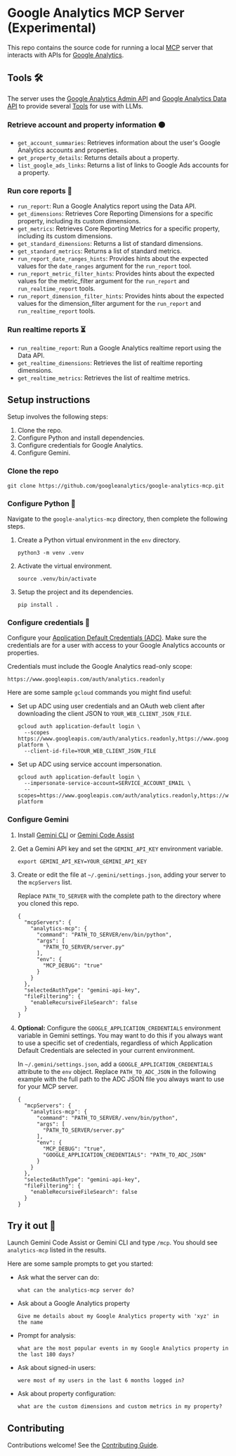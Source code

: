 # Google Analytics MCP Server (Experimental)

This repo contains the source code for running a local
[MCP](https://modelcontextprotocol.io) server that interacts with APIs for
[Google Analytics](https://support.google.com/analytics).

## Tools :hammer_and_wrench:

The server uses the
[Google Analytics Admin API](https://developers.google.com/analytics/devguides/config/admin/v1)
and
[Google Analytics Data API](https://developers.google.com/analytics/devguides/reporting/data/v1)
to provide several
[Tools](https://modelcontextprotocol.io/docs/concepts/tools) for use with LLMs.

### Retrieve account and property information :orange_circle:

- `get_account_summaries`: Retrieves information about the user's Google
  Analytics accounts and properties.
- `get_property_details`: Returns details about a property.
- `list_google_ads_links`: Returns a list of links to Google Ads accounts for
  a property.

### Run core reports :orange_book:

- `run_report`: Run a Google Analytics report using the Data API.
- `get_dimensions`: Retrieves Core Reporting Dimensions for a specific
  property, including its custom dimensions.
- `get_metrics`: Retrieves Core Reporting Metrics for a specific property,
  including its custom dimensions.
- `get_standard_dimensions`: Returns a list of standard dimensions.
- `get_standard_metrics`: Returns a list of standard metrics.
- `run_report_date_ranges_hints`: Provides hints about the expected values
  for the `date_ranges` argument for the `run_report` tool.
- `run_report_metric_filter_hints`: Provides hints about the expected values
  for the metric_filter argument for the `run_report` and
  `run_realtime_report` tools.
- `run_report_dimension_filter_hints`: Provides hints about the expected
  values for the dimension_filter argument for the `run_report` and
  `run_realtime_report` tools.

### Run realtime reports :hourglass_flowing_sand:

- `run_realtime_report`: Run a Google Analytics realtime report using the
  Data API.
- `get_realtime_dimensions`: Retrieves the list of realtime reporting
  dimensions.
- `get_realtime_metrics`: Retrieves the list of realtime metrics.

## Setup instructions

Setup involves the following steps:

1.  Clone the repo.
1.  Configure Python and install dependencies.
1.  Configure credentials for Google Analytics.
1.  Configure Gemini.

### Clone the repo

```
git clone https://github.com/googleanalytics/google-analytics-mcp.git
```

### Configure Python :snake:

Navigate to the `google-analytics-mcp` directory, then complete the following steps.

1.  Create a Python virtual environment in the `env` directory.

    ```shell
    python3 -m venv .venv
    ```

1.  Activate the virtual environment.

    ```shell
    source .venv/bin/activate
    ```

1.  Setup the project and its dependencies.

    ```shell
    pip install .
    ```

### Configure credentials :key:

Configure your [Application Default Credentials
(ADC)](https://cloud.google.com/docs/authentication/provide-credentials-adc).
Make sure the credentials are for a user with access to your Google Analytics
accounts or properties.

Credentials must include the Google Analytics read-only scope:

```
https://www.googleapis.com/auth/analytics.readonly
```

Here are some sample `gcloud` commands you might find useful:

- Set up ADC using user credentials and an OAuth web client after
  downloading the client JSON to `YOUR_WEB_CLIENT_JSON_FILE`.

  ```shell
  gcloud auth application-default login \
    --scopes https://www.googleapis.com/auth/analytics.readonly,https://www.googleapis.com/auth/cloud-platform \
    --client-id-file=YOUR_WEB_CLIENT_JSON_FILE
  ```

- Set up ADC using service account impersonation.

  ```shell
  gcloud auth application-default login \
    --impersonate-service-account=SERVICE_ACCOUNT_EMAIL \
    --scopes=https://www.googleapis.com/auth/analytics.readonly,https://www.googleapis.com/auth/cloud-platform
  ```

### Configure Gemini

1.  Install [Gemini
    CLI](https://github.com/google-gemini/gemini-cli/blob/main/docs/cli/index.md)
    or [Gemini Code
    Assist](https://marketplace.visualstudio.com/items?itemName=Google.geminicodeassist)

1.  Get a Gemini API key and set the `GEMINI_API_KEY` environment variable.

    ```shell
    export GEMINI_API_KEY=YOUR_GEMINI_API_KEY
    ```

1.  Create or edit the file at `~/.gemini/settings.json`, adding your server
    to the `mcpServers` list.

    Replace `PATH_TO_SERVER` with the complete path to the directory where you
    cloned this repo.

    ```
    {
      "mcpServers": {
        "analytics-mcp": {
          "command": "PATH_TO_SERVER/env/bin/python",
          "args": [
            "PATH_TO_SERVER/server.py"
          ],
          "env": {
            "MCP_DEBUG": "true"
          }
        }
      },
      "selectedAuthType": "gemini-api-key",
      "fileFiltering": {
        "enableRecursiveFileSearch": false
      }
    }
    ```

1.  **Optional:** Configure the `GOOGLE_APPLICATION_CREDENTIALS` environment
    variable in Gemini settings. You may want to do this if you always want to
    use a specific set of credentials, regardless of which Application Default
    Credentials are selected in your current environment.

    In `~/.gemini/settings.json`, add a `GOOGLE_APPLICATION_CREDENTIALS`
    attribute to the `env` object. Replace `PATH_TO_ADC_JSON` in the following
    example with the full path to the ADC JSON file you always want to use for
    your MCP server.

    ```
    {
      "mcpServers": {
        "analytics-mcp": {
          "command": "PATH_TO_SERVER/.venv/bin/python",
          "args": [
            "PATH_TO_SERVER/server.py"
          ],
          "env": {
            "MCP_DEBUG": "true",
            "GOOGLE_APPLICATION_CREDENTIALS": "PATH_TO_ADC_JSON"
          }
        }
      },
      "selectedAuthType": "gemini-api-key",
      "fileFiltering": {
        "enableRecursiveFileSearch": false
      }
    }
    ```

## Try it out :lab_coat:

Launch Gemini Code Assist or Gemini CLI and type `/mcp`. You should see
`analytics-mcp` listed in the results.

Here are some sample prompts to get you started:

- Ask what the server can do:

  ```
  what can the analytics-mcp server do?
  ```

- Ask about a Google Analytics property

  ```
  Give me details about my Google Analytics property with 'xyz' in the name
  ```

- Prompt for analysis:

  ```
  what are the most popular events in my Google Analytics property in the last 180 days?
  ```

- Ask about signed-in users:

  ```
  were most of my users in the last 6 months logged in?
  ```

- Ask about property configuration:

  ```
  what are the custom dimensions and custom metrics in my property?
  ```

## Contributing

Contributions welcome! See the [Contributing Guide](CONTRIBUTING.md).
